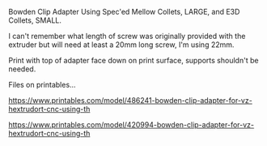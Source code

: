 Bowden Clip Adapter Using Spec'ed Mellow Collets, LARGE, and E3D Collets, SMALL.

I can't remember what length of screw was originally provided with the extruder but will need at least a 20mm long screw, I'm using 22mm.

Print with top of adapter face down on print surface, supports shouldn't be needed.

Files on printables...

https://www.printables.com/model/486241-bowden-clip-adapter-for-vz-hextrudort-cnc-using-th

https://www.printables.com/model/420994-bowden-clip-adapter-for-vz-hextrudort-cnc-using-th

